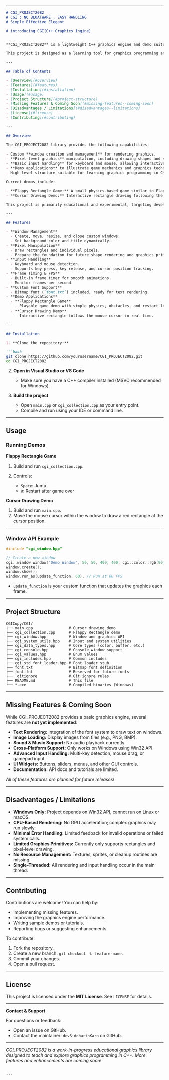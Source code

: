 
---

````markdown
# CGI_PROJECT2082
# CGI : NO BLOATWARE , EASY HANDLING
# Simple Effective Elegant

# introducing CGI(C++ Graphics Ingine)


**CGI_PROJECT2082** is a lightweight C++ graphics engine and demo suite for creating interactive graphical applications on Windows. The project demonstrates basic graphics programming concepts, including window creation, pixel-level drawing, input handling, and frame management. It includes a simple graphics library (`cgi_window.hpp`) and sample applications to showcase its capabilities.

This project is designed as a learning tool for graphics programming and small interactive games, with future plans to expand its features.

---

## Table of Contents

- [Overview](#overview)
- [Features](#features)
- [Installation](#installation)
- [Usage](#usage)
- [Project Structure](#project-structure)
- [Missing Features & Coming Soon](#missing-features--coming-soon)
- [Disadvantages / Limitations](#disadvantages--limitations)
- [License](#license)
- [Contributing](#contributing)

---

## Overview

The CGI_PROJECT2082 library provides the following capabilities:

- Custom **window creation and management** for rendering graphics.
- **Pixel-level graphics** manipulation, including drawing shapes and setting individual pixel colors.
- **Basic input handling** for keyboard and mouse, allowing interactive applications.
- **Demo applications** to illustrate game mechanics and graphics techniques.
- High-level structure suitable for learning graphics programming in C++ on Windows.

Current demos include:

- **Flappy Rectangle Game:** A small physics-based game similar to Flappy Bird.
- **Cursor Drawing Demo:** Interactive rectangle drawing following the mouse cursor.

This project is primarily educational and experimental, targeting developers who want to learn graphics programming concepts in C++.

---

## Features

- **Window Management**
  - Create, move, resize, and close custom windows.
  - Set background color and title dynamically.
- **Pixel Manipulation**
  - Draw rectangles and individual pixels.
  - Prepare the foundation for future shape rendering and graphics primitives.
- **Input Handling**
  - Keyboard and mouse detection.
  - Supports key press, key release, and cursor position tracking.
- **Frame Timing & FPS**
  - Built-in frame timer for smooth animations.
  - Monitor frames per second.
- **Custom Font Support**
  - Bitmap font (`font.txt`) included, ready for text rendering.
- **Demo Applications**
  - **Flappy Rectangle Game**
    - Playable game demo with simple physics, obstacles, and restart logic.
  - **Cursor Drawing Demo**
    - Interactive rectangle follows the mouse cursor in real-time.

---

## Installation

1. **Clone the repository:**

```bash
git clone https://github.com/yourusername/CGI_PROJECT2082.git
cd CGI_PROJECT2082
````

2. **Open in Visual Studio or VS Code**

   * Make sure you have a C++ compiler installed (MSVC recommended for Windows).
3. **Build the project**

   * Open `main.cpp` or `cgi_collection.cpp` as your entry point.
   * Compile and run using your IDE or command line.

---

## Usage

### Running Demos

**Flappy Rectangle Game**

1. Build and run `cgi_collection.cpp`.
2. Controls:

   * `Space`: Jump
   * `R`: Restart after game over

**Cursor Drawing Demo**

1. Build and run `main.cpp`.
2. Move the mouse cursor within the window to draw a red rectangle at the cursor position.

---

### Window API Example

```cpp
#include "cgi_window.hpp"

// Create a new window
cgi::window window("Demo Window", 50, 50, 400, 400, cgi::color::rgb(90, 89, 78));
window.create();
window.show();
window.run_as(update_function, 60); // Run at 60 FPS
```

* `update_function` is your custom function that updates the graphics each frame.

---

## Project Structure

```
CGICopy/CGI/
├── main.cpp                # Cursor drawing demo
├── cgi_collection.cpp      # Flappy Rectangle demo
├── cgi_window.hpp          # Window and graphics API
├── cgi_system_utils.hpp    # Input and system utilities
├── cgi_data_types.hpp      # Core types (color, buffer, etc.)
├── cgi_console.hpp         # Console window support
├── cgi_values.hpp          # Enum values
├── cgi_includes.hpp        # Common includes
├── cgi_std_font_loader.hpp # Font loader stub
├── font.txt                # Bitmap font definition
├── font.fnt                # Reserved for future fonts
├── .gitignore              # Git ignore rules
├── README.md               # This file
└── *.exe                   # Compiled binaries (Windows)
```

---

## Missing Features & Coming Soon

While CGI_PROJECT2082 provides a basic graphics engine, several features are **not yet implemented**:

* **Text Rendering:** Integration of the font system to draw text on windows.
* **Image Loading:** Display images from files (e.g., PNG, BMP).
* **Sound & Music Support:** No audio playback currently.
* **Cross-Platform Support:** Only works on Windows using Win32 API.
* **Advanced Input Handling:** Multi-key detection, mouse drag, or gamepad input.
* **UI Widgets:** Buttons, sliders, menus, and other GUI controls.
* **Documentation:** API docs and tutorials are limited.

*All of these features are planned for future releases!*

---

## Disadvantages / Limitations

* **Windows Only:** Project depends on Win32 API, cannot run on Linux or macOS.
* **CPU-Based Rendering:** No GPU acceleration; complex graphics may run slowly.
* **Minimal Error Handling:** Limited feedback for invalid operations or failed system calls.
* **Limited Graphics Primitives:** Currently only supports rectangles and pixel-level drawing.
* **No Resource Management:** Textures, sprites, or cleanup routines are missing.
* **Single-Threaded:** All rendering and input handling occur in the main thread.

---

## Contributing

Contributions are welcome! You can help by:

* Implementing missing features.
* Improving the graphics engine performance.
* Writing sample demos or tutorials.
* Reporting bugs or suggesting enhancements.

To contribute:

1. Fork the repository.
2. Create a new branch: `git checkout -b feature-name`.
3. Commit your changes.
4. Open a pull request.

---

## License

This project is licensed under the **MIT License**. See `LICENSE` for details.

---

**Contact & Support**

For questions or feedback:

* Open an issue on GitHub.
* Contact the maintainer: `devSiddharthKarn` on GitHub.

---

*CGI_PROJECT2082 is a work-in-progress educational graphics library designed to teach and explore graphics programming in C++. More features and enhancements are coming soon!*

```

---
